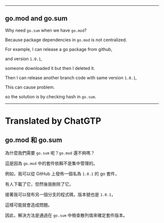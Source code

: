<!--HugoNoteFlag-->

---

## go.mod and go.sum

Why need `go.sum` when we have `go.mod`?

Because package dependencies in `go.mod` is not centralized. 

For example, I can release a go package from github,

and version `1.0.1`, 

someone downloaded it but then I deleted it.

Then I can release another branch code with same  version `1.0.1`,

This can cause problem.

so the solution is by checking hash in `go.sum`.



---

<!--HugoNoteZhFlag-->

# Translated by ChatGTP

## go.mod 和 go.sum

為什麼我們需要 `go.sum` 呢？`go.mod` 還不夠嗎？

這是因為 `go.mod` 中的套件依賴不是集中管理的。

例如，我可以從 GitHub 上發佈一個名為 `1.0.1` 的 go 套件，

有人下載了它，但然後我刪除了它。

接著我可以發布另一個分支的程式碼，版本號也是 `1.0.1`，

這樣可能就會造成問題。

因此，解決方法是通過在 `go.sum` 中檢查散列值來確定套件版本。